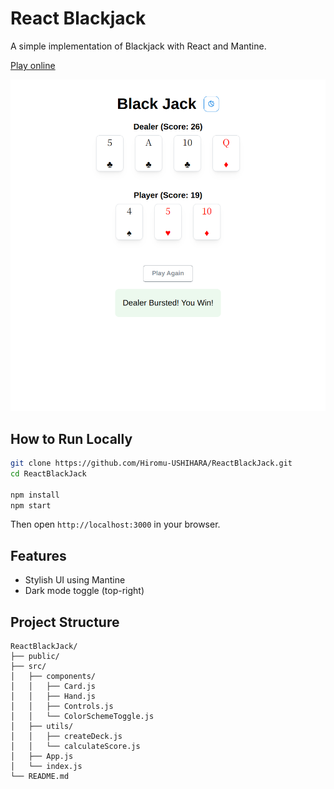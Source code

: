 # React Blackjack

A simple implementation of Blackjack with React and Mantine.

[Play online](https://react-black-jack-git-main-hiromu-ushiharas-projects.vercel.app/)


<p align="center">
  <img src="ReactBlackJackVercelSnapshot.png" alt="Snapshot of Demo" width="600"/>
</p>

## How to Run Locally

```bash
git clone https://github.com/Hiromu-USHIHARA/ReactBlackJack.git
cd ReactBlackJack

npm install
npm start
```

Then open `http://localhost:3000` in your browser.

## Features

- Stylish UI using Mantine
- Dark mode toggle (top-right)

## Project Structure

```
ReactBlackJack/
├── public/
├── src/
│   ├── components/
│   │   ├── Card.js
│   │   ├── Hand.js
│   │   ├── Controls.js
│   │   └── ColorSchemeToggle.js
│   ├── utils/
│   │   ├── createDeck.js
│   │   └── calculateScore.js
│   ├── App.js
│   └── index.js
└── README.md
```

